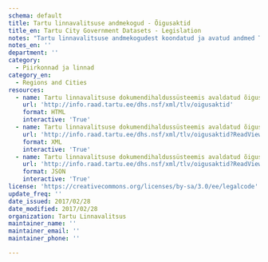 ```yaml
---
schema: default
title: Tartu linnavalitsuse andmekogud - Õigusaktid
title_en: Tartu City Government Datasets - Legislation
notes: "Tartu linnavalitsuse andmekogudest koondatud ja avatud andmed Tartu kodulehel on kättesaadaval <a href=\"https://www.tartu.ee/et/avaandmed\"> siit</a>."
notes_en: ''
department: ''
category:
  - Piirkonnad ja linnad
category_en:
  - Regions and Cities
resources:
  - name: Tartu linnavalitsuse dokumendihaldussüsteemis avaldatud õigusaktid
    url: 'http://info.raad.tartu.ee/dhs.nsf/xml/tlv/oigusaktid'
    format: HTML
    interactive: 'True'
  - name: Tartu linnavalitsuse dokumendihaldussüsteemis avaldatud õigusaktid
    url: 'http://info.raad.tartu.ee/dhs.nsf/xml/tlv/oigusaktid?ReadViewEntries'
    format: XML
    interactive: 'True'
  - name: Tartu linnavalitsuse dokumendihaldussüsteemis avaldatud õigusaktid
    url: 'http://info.raad.tartu.ee/dhs.nsf/xml/tlv/oigusaktid?ReadViewEntries&Outputformat=JSON'
    format: JSON
    interactive: 'True'
license: 'https://creativecommons.org/licenses/by-sa/3.0/ee/legalcode'
update_freq: ''
date_issued: 2017/02/28
date_modified: 2017/02/28
organization: Tartu Linnavalitsus
maintainer_name: ''
maintainer_email: ''
maintainer_phone: ''

---
```

